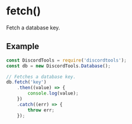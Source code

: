 # fetch()

Fetch a database key. 

## Example
```js
const DiscordTools = require('discordtools');
const db = new DiscordTools.Database();

// Fetches a database key.
db.fetch('key')
    .then((value) => {
        console.log(value);
    })
    .catch((err) => {
        throw err;
    });
```